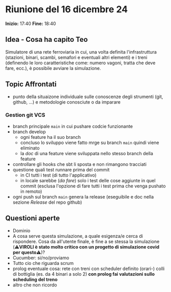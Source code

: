 # Riunione del 16 dicembre 24
**Inizio:** 17:40
**Fine:** 18:40

## Idea - Cosa ha capito Teo
Simulatore di una rete ferroviaria in cui, una volta definita l'infrastruttura (stazioni, binari, scambi, semafori e eventuali altri elementi) e i treni (definendo le loro caratteristiche come: numero vagoni, tratta che deve fare, ecc.), è possibile avviare la simulazione.

## Topic Affrontati
- punto della situaizone individuale sulle conoscenze degli strumenti (git, github, ...) e metodologie conosciute o da imparare

### Gestion git VCS
- branch principale `main` in cui pushare codcie funzionante
- branch develop
  - ogni feature ha il suo branch
  - concluso lo sviluppo viene fatto mrge su branch `main` quindi viene eliminato
  - la *doc* di una feature viene sviluppata nello stesso branch della feature
- controllare gli hooks che sbt li sposta e non rimangono tracciati
- questione quali test runnare prima del commit 
  - in CI tutti i test (di tutto l'applicativo)
  - in locale sarebbe (*da fare*) solo i test delle cose aggiunte in quel commit (esclusa l'opzione di fare tutti i test prima che venga pushato in remoto)
- ogni push sul branch `main` genera la release (eseguibile e doc nella sezione *Release* del repo github)

## Questioni aperte
- Dominio
- A cosa serve questa simulazione, a quale esigenza/e cerca di rispondere. Cosa da all'utente finale, è fine a se stessa la simulazione (:warning:**VIROLI è stato molto critico con un progetto di simulazione covid per questo**:warning:)?
- Cucumber: si/no/proviamo
- Tutto cio che riguarda scrum
- prolog eventuale cosa:
   rete con treni con scheduler definito (orari-)
   colli di bottiglia (es. da 4 binari a solo 2)
   **con prolog fai valutazioni sullo scheduling del treno**
- altro che non ricordo